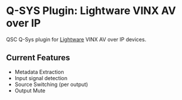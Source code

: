 # Q-SYS Plugin: Lightware VINX AV over IP

QSC Q-Sys plugin for [Lightware](https://lightware.com/) VINX AV over IP devices.

## Current Features

- Metadata Extraction
- Input signal detection
- Source Switching (per output)
- Output Mute
